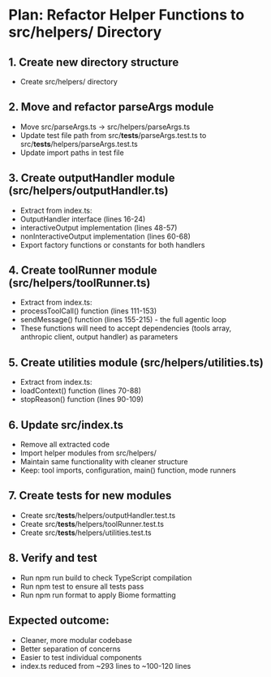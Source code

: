 # Plan: Refactor Helper Functions to **src/helpers/** Directory

## 1. Create new directory structure
- Create src/helpers/ directory

## 2. Move and refactor parseArgs module
- Move src/parseArgs.ts → src/helpers/parseArgs.ts
- Update test file path from src/__tests__/parseArgs.test.ts to src/__tests__/helpers/parseArgs.test.ts
- Update import paths in test file

## 3. Create outputHandler module (src/helpers/outputHandler.ts)
- Extract from index.ts:
- OutputHandler interface (lines 16-24)
- interactiveOutput implementation (lines 48-57)
- nonInteractiveOutput implementation (lines 60-68)
- Export factory functions or constants for both handlers

## 4. Create toolRunner module (src/helpers/toolRunner.ts)
- Extract from index.ts:
- processToolCall() function (lines 111-153)
- sendMessage() function (lines 155-215) - the full agentic loop
- These functions will need to accept dependencies (tools array, anthropic client, output handler) as parameters

## 5. Create utilities module (src/helpers/utilities.ts)
- Extract from index.ts:
- loadContext() function (lines 70-88)
- stopReason() function (lines 90-109)

## 6. Update src/index.ts
- Remove all extracted code
- Import helper modules from src/helpers/
- Maintain same functionality with cleaner structure
- Keep: tool imports, configuration, main() function, mode runners

## 7. Create tests for new modules
- Create src/__tests__/helpers/outputHandler.test.ts
- Create src/__tests__/helpers/toolRunner.test.ts
- Create src/__tests__/helpers/utilities.test.ts

## 8. Verify and test
- Run npm run build to check TypeScript compilation
- Run npm test to ensure all tests pass
- Run npm run format to apply Biome formatting

## Expected outcome:
- Cleaner, more modular codebase
- Better separation of concerns
- Easier to test individual components
- index.ts reduced from ~293 lines to ~100-120 lines